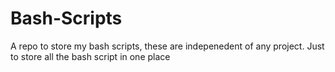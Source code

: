 # Bash-Scripts
A repo to store my bash scripts, these are indepenedent of any project. Just to store all the bash script in one place
